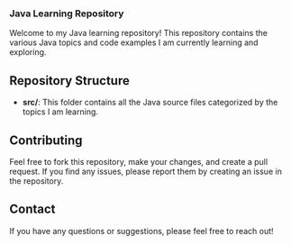 ### Java Learning Repository

Welcome to my Java learning repository! This repository contains the various Java topics and code examples I am currently learning and exploring.

## Repository Structure

- **src/**: This folder contains all the Java source files categorized by the topics I am learning.
  

## Contributing

Feel free to fork this repository, make your changes, and create a pull request. If you find any issues, please report them by creating an issue in the repository.

## Contact

If you have any questions or suggestions, please feel free to reach out!



